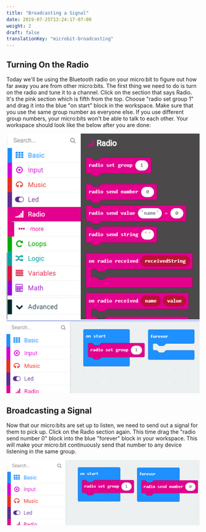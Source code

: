 ```yaml
---
title: "Broadcasting a Signal"
date: 2019-07-25T13:24:17-07:00
weight: 2
draft: false
translationKey: "microbit-broadcasting"
---
```


## Turning On the Radio
Today we'll be using the Bluetooth radio on your micro:bit to figure out how far away you are from other micro:bits. The first thing we need to do is turn on the radio and tune it to a channel. Click on the section that says Radio. It's the pink section which is fifth from the top. Choose "radio set group 1" and drag it into the blue "on start" block in the workspace. Make sure that you use the same group number as everyone else. If you use different group numbers, your micro:bits won't be able to talk to each other. Your workspace should look like the below after you are done:

![MakeCode menu showing the Radio section selected](img/radioMenu.png)
![MakeCode wokspace showing the "radio set group" block in the "on start" block](img/setRadioGroup.png)

## Broadcasting a Signal
Now that our micro:bits are set up to listen, we need to send out a signal for them to pick up. Click on the Radio section again. This time drag the "radio send number 0" block into the blue "forever" block in your workspace. This will make your micro:bit continuously send that number to any device listening in the same group.

![MakeCode wokspace showing the "radio send number" block in the "forever" block](img/radioSendNumber.png)